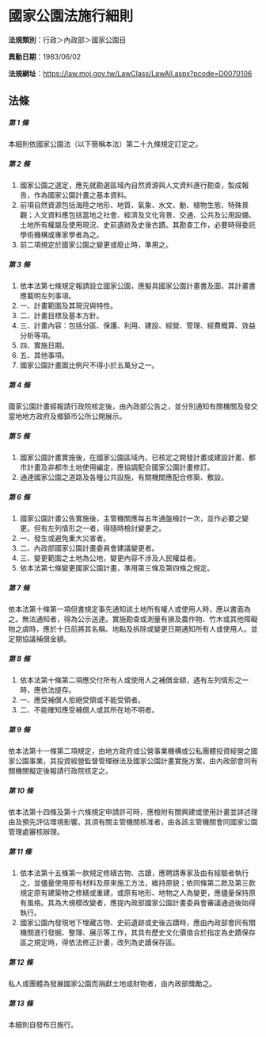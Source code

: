 # 國家公園法施行細則

**法規類別**：行政＞內政部＞國家公園目

**異動日期**：1983/06/02  

**法規網址**：https://law.moj.gov.tw/LawClass/LawAll.aspx?pcode=D0070106





## 法條
##### 第 1 條
本細則依國家公園法（以下簡稱本法）第二十九條規定訂定之。

##### 第 2 條
1. 國家公園之選定，應先就勘選區域內自然資源與人文資料進行勘查，製成報告，作為國家公園計畫之基本資料。
1. 前項自然資源包括海陸之地形、地質、氣象、水文、動、植物生態、特殊景觀；人文資料應包括當地之社會、經濟及文化背景、交通、公共及公用設備、土地所有權屬及使用現況、史前遺跡及史後古蹟。其勘查工作，必要時得委託學術機構或專家學者為之。
1. 前二項規定於國家公園之變更或廢止時，準用之。

##### 第 3 條
1. 依本法第七條規定報請設立國家公園，應擬具國家公園計畫書及圖，其計畫書應載明左列事項。
1. 一、計畫範圍及其現況與特性。
1. 二、計畫目標及基本方針。
1. 三、計畫內容：包括分區、保護、利用、建設、經營、管理、經費概算、效益分析等項。
1. 四、實施日期。
1. 五、其他事項。
1. 國家公園計畫圖比例尺不得小於五萬分之一。

##### 第 4 條
國家公園計畫經報請行政院核定後，由內政部公告之，並分別通知有關機關及發交當地地方政府及鄉鎮市公所公開展示。

##### 第 5 條
1. 國家公園計畫實施後，在國家公園區域內，已核定之開發計畫或建設計畫、都市計畫及非都市土地使用編定，應協調配合國家公園計畫修訂。
1. 通達國家公園之道路及各種公共設施，有關機關應配合修築、敷設。

##### 第 6 條
1. 國家公園計畫公告實施後，主管機關應每五年通盤檢討一次，並作必要之變更。但有左列情形之一者，得隨時檢討變更之。
1. 一、發生或避免重大災害者。
1. 二、內政部國家公園計畫委員會建議變更者。
1. 三、變更範圍之土地為公地，變更內容不涉及人民權益者。
1. 依本法第七條變更國家公園計畫，準用第三條及第四條之規定。

##### 第 7 條
依本法第十條第一項但書規定事先通知該土地所有權人或使用人時，應以書面為之。無法通知者，得為公示送達。實施勘查或測量有損及農作物、竹木或其他障礙物之虞時，應於十日前將其名稱、地點及拆除或變更日期通知所有人或使用人。並定期協議補償金額。

##### 第 8 條
1. 依本法第十條第二項應交付所有人或使用人之補償金額，遇有左列情形之一時，應依法提存。
1. 一、應受補償人拒絕受領或不能受領者。
1. 二、不能確知應受補償人或其所在地不明者。

##### 第 9 條
依本法第十一條第二項規定，由地方政府或公營事業機構或公私團體投資經營之國家公園事業，其投資經營監督管理辦法及國家公園計畫實施方案，由內政部會同有關機關擬定後報請行政院核定之。

##### 第 10 條
依本法第十四條及第十六條規定申請許可時，應檢附有關興建或使用計畫並詳述理由及預先評估環境影響。其須有關主管機關核准者，由各該主管機關會同國家公園管理處審核辦理。

##### 第 11 條
1. 依本法第十五條第一款規定修繕古物、古蹟，應聘請專家及由有經驗者執行之，並儘量使用原有材料及原來施工方法，維持原貌；依同條第二款及第三款規定原有建築物之修繕或重建，或原有地形、地物之人為變更，應儘量保持原有風格。其為大規模改變者，應提內政部國家公園計畫委員會審議通過後始得執行。
1. 國家公園內發現地下埋藏古物、史前遺跡或史後古蹟時，應由內政部會同有關機關進行發掘、整理、展示等工作，其具有歷史文化價值合於指定為史蹟保存區之規定時，得依法修正計畫，改列為史蹟保存區。

##### 第 12 條
私人或團體為發展國家公園而捐獻土地或財物者，由內政部獎勵之。

##### 第 13 條
本細則自發布日施行。


